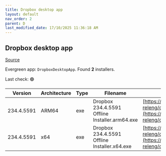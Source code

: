 ```yaml
---
title: Dropbox desktop app
layout: default
nav_order: 2
parent: D
last_modified_date: 17/10/2025 11:36:18 AM
---
```


## Dropbox desktop app

[Source](https://www.dropbox.com/desktop)

Evergreen app: `DropboxDesktopApp`. Found **2** installers.

Last check: 🟢

| Version    | Architecture | Type | Filename                                       | URI                                                                                                                                                                                                            |
| ---------- | ------------ | ---- | ---------------------------------------------- | -------------------------------------------------------------------------------------------------------------------------------------------------------------------------------------------------------------- |
| 234.4.5591 | ARM64        | exe  | Dropbox 234.4.5591 Offline Installer.arm64.exe | [https://edge.dropboxstatic.com/dbx-releng/client/Dropbox%20234.4.5591%20Offline%20Installer.arm64.exe](https://edge.dropboxstatic.com/dbx-releng/client/Dropbox%20234.4.5591%20Offline%20Installer.arm64.exe) |
| 234.4.5591 | x64          | exe  | Dropbox 234.4.5591 Offline Installer.x64.exe   | [https://edge.dropboxstatic.com/dbx-releng/client/Dropbox%20234.4.5591%20Offline%20Installer.x64.exe](https://edge.dropboxstatic.com/dbx-releng/client/Dropbox%20234.4.5591%20Offline%20Installer.x64.exe)     |
